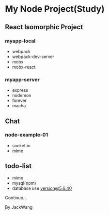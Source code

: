 # My Node Project(Study)

## React Isomorphic Project

### myapp-local

* webpack
* webpack-dev-server
* mobx
* mobx-react

### myapp-server

* express
* nodemon
* forever
* macha

## Chat

### node-example-01

* socket.io
* mime

## todo-list

* mime
* mysql(npm)
* database use version@5.6.40

Continue...

By JackWang